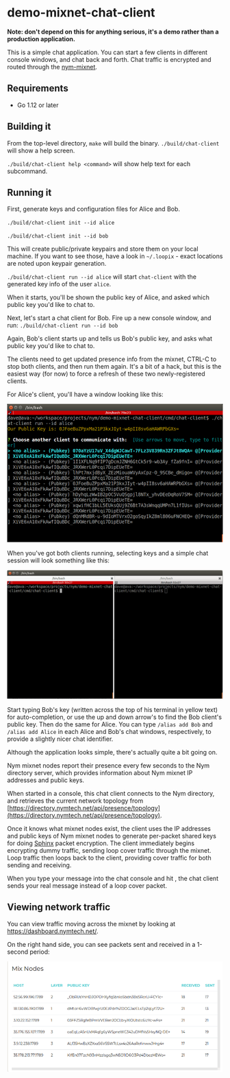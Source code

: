 # demo-mixnet-chat-client

**Note: don't depend on this for anything serious, it's a demo rather than a production application.**

This is a simple chat application. You can start a few clients in different console windows, and chat back and forth.  Chat traffic is encrypted and routed through the [nym-mixnet](https://github.com/nymtech/nym-mixnet).

## Requirements

* Go 1.12 or later

## Building it 

From the top-level directory, `make` will build the binary. `./build/chat-client` will show a help screen. 

`./build/chat-client help <command>` will show help text for each subcommand.

## Running it

First, generate keys and configuration files for Alice and Bob.

`./build/chat-client init --id alice`

`./build/chat-client init --id bob`

This will create public/private keypairs and store them on your local machine. If you want to see those, have a look in `~/.loopix` - exact locations are noted upon keypair generation.

`./build/chat-client run --id alice` will start `chat-client` with the generated key info of the user `alice`. 

When it starts, you'll be shown the public key of Alice, and asked which public key you'd like to chat to. 

Next, let's start a chat client for Bob. Fire up a new console window, and run: `./build/chat-client run --id bob`

Again, Bob's client starts up and tells us Bob's public key, and asks what public key you'd like to chat to.

The clients need to get updated presence info from the mixnet, CTRL-C to stop both clients, and then run them again. It's a bit of a hack, but this is the easiest way (for now) to force a refresh of these two newly-registered clients.

For Alice's client, you'll have a window looking like this: 

![alice](assets/alice.png)

When you've got both clients running, selecting keys and a simple chat session will look something like this:

![conversation](assets/conversation.gif)

Start typing Bob's key (written across the top of his terminal in yellow text) for auto-completion, or use the up and down arrow's to find the Bob client's public key. Then do the same for Alice. You can type `/alias add Bob` and `/alias add Alice` in each Alice and Bob's chat windows, respectively, to provide a slightly nicer chat identifier. 

Although the application looks simple, there's actually quite a bit going on.

Nym mixnet nodes report their presence every few seconds to the Nym directory server, which provides information about Nym mixnet IP addresses and public keys. 

When started in a console, this chat client connects to the Nym directory, and retrieves the current network topology from [https://directory.nymtech.net/api/presence/topology](https://directory.nymtech.net/api/presence/topology).

Once it knows what mixnet nodes exist, the client uses the IP addresses and public keys of Nym mixnet nodes to generate per-packet shared keys for doing [Sphinx](https://cypherpunks.ca/~iang/pubs/Sphinx_Oakland09.pdf) packet encryption. The client immediately begins encrypting dummy traffic, sending loop cover traffic through the mixnet. Loop traffic then loops back to the client, providing cover traffic for both sending and receiving. 

When you type your message into the chat console and hit <enter>, the chat client sends your real message instead of a loop cover packet.

## Viewing network traffic

You can view traffic moving across the mixnet by looking at https://dashboard.nymtech.net/. 

On the right hand side, you can see packets sent and received in a 1-second period:

![dashboard](assets/dashboard.png)





